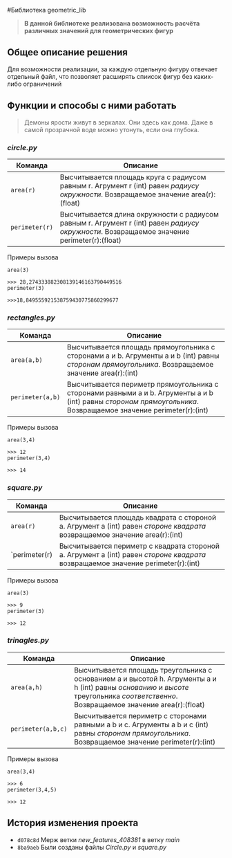 #Библиотека geometric_lib

>**В данной библиотеке реализована возможность расчёта различных значений для геометрических фигур**
## Общее описание решения
Для возможности реализации, за каждую отдельную фигуру отвечает отдельный файл, что позволяет расширять спиисок фигур без каких-либо ограничений
## Функции и способы с ними работать
>Демоны ярости живут в зеркалах. Они здесь как дома. Даже в самой прозрачной воде можно утонуть, если она глубока.
### ***circle.py***

| **Команда** | **Описание** |
| --- | --- |
| `area(r)` | Высчитывается площадь круга с радиусом равным r. Агрумент r (int) равен *радиусу окружности*. Возвращаемое значение area(r):(float) |
| `perimeter(r)` | Высчитывается длина окружности с радиусом равным r. Агрумент r (int) равен *радиусу окружности*. Возвращаемое значение perimeter(r):(float)|

Примеры вызова
```
area(3)

>>> 28,274333882308139146163790449516
perimeter(3)

>>>18,849555921538759430775860299677

```


### ***rectangles.py***
| **Команда** | **Описание** |
| --- | --- |
| `area(a,b)` |  Высчитывается площадь прямоугольника с сторонами a и b. Агрументы a и b (int) равны *сторонам прямоугольника*. Возвращаемое значение area(r):(int) |
| `perimeter(a,b)` | Высчитывается периметр прямоугольника с сторонами равными a и b. Агрументы a и b (int) равны *сторонам прямоугольника*. Возвращаемое значение perimeter(r):(int) |

Примеры вызова
```
area(3,4)

>>> 12
perimeter(3,4)

>>> 14

```

### ***square.py***
| **Команда** | **Описание** |
| --- | --- |
| `area(r)` |  Высчитывается площадь квадрата с стороной a. Агрумент a (int) равен *стороне квадрата* возвращаемое значение area(r):(int) |
| `perimeter(r) | Высчитывается периметр с квадрата стороной a. Агрумент a (int) равен *стороне квадрата* возвращаемое значение perimeter(r):(int) |

Примеры вызова
```
area(3)

>>> 9
perimeter(3)

>>> 12

```

### ***trinagles.py***
| **Команда** | **Описание** |
| --- | --- |
| `area(a,h)` |  Высчитывается площадь треугольника с основанием a и высотой h. Агрументы a и h (int) равны *основанию* и *высоте* треугольника _соответственно_. Возвращаемое значение area(r):(float) |
| `perimeter(a,b,c)` | Высчитывается периметр с сторонами равными a b и c. Агрументы a b и c (int) равны *сторонам прямоугольника*. Возвращаемое значение perimeter(r):(int) |
Примеры вызова
```
area(3,4)

>>> 6
perimeter(3,4,5)

>>> 12

```
## История изменения проекта

- `d078c8d` Мерж ветки _new_features_408381_ в ветку  _main_
- `8ba9aeb` Были созданы файлы _Circle.py_ и _square.py_







